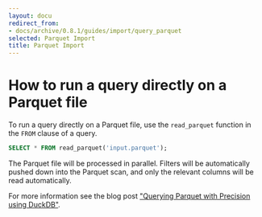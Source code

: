 ```yaml
---
layout: docu
redirect_from:
- docs/archive/0.8.1/guides/import/query_parquet
selected: Parquet Import
title: Parquet Import
---
```


# How to run a query directly on a Parquet file

To run a query directly on a Parquet file, use the `read_parquet` function in the `FROM` clause of a query. 

```sql
SELECT * FROM read_parquet('input.parquet');
```

The Parquet file will be processed in parallel. Filters will be automatically pushed down into the Parquet scan, and only the relevant columns will be read automatically.

For more information see the blog post ["Querying Parquet with Precision using DuckDB"](/2021/06/25/querying-parquet.html).